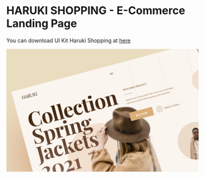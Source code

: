 # HARUKI SHOPPING - E-Commerce Landing Page

You can download UI Kit Haruki Shopping at [here](https://www.figma.com/community/file/992950080552316543/Haruki-Shopping---Hero-Section)

![Resume cv](./img/HarukiShopping.png)
